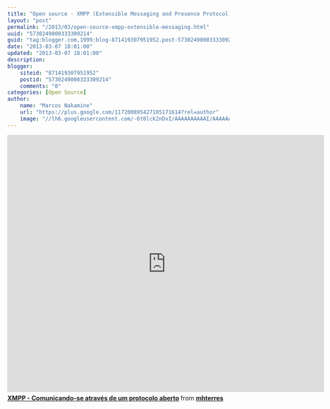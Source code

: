 ```yaml
---
title: "Open source - XMPP (Extensible Messaging and Presence Protocol)"
layout: "post"
permalink: "/2013/03/open-source-xmpp-extensible-messaging.html"
uuid: "5730249000333309214"
guid: "tag:blogger.com,1999:blog-871419307951952.post-5730249000333309214"
date: "2013-03-07 18:01:00"
updated: "2013-03-07 18:01:00"
description: 
blogger:
    siteid: "871419307951952"
    postid: "5730249000333309214"
    comments: "0"
categories: [Open Source]
author: 
    name: "Marcos Nakamine"
    url: "https://plus.google.com/117200895427105171614?rel=author"
    image: "//lh6.googleusercontent.com/-6t0lck2nDvI/AAAAAAAAAAI/AAAAAAAAOBw/_9ON3AiIr48/s32-c/photo.jpg"
---
```


<div class="css-full-post-content js-full-post-content">
<iframe src="http://www.slideshare.net/slideshow/embed_code/5522277" width="716" height="582" frameborder="0" marginwidth="0" marginheight="0" scrolling="no" style="border:1px solid #CCC;border-width:1px 1px 0;margin-bottom:5px" allowfullscreen webkitallowfullscreen mozallowfullscreen> </iframe> <div style="margin-bottom:5px"> <strong> <a href="http://www.slideshare.net/mhterres/xmpp-comunicandose-atravs-de-um-protocolo-aberto" title="XMPP - Comunicando-se através de um protocolo aberto" target="_blank">XMPP - Comunicando-se através de um protocolo aberto</a> </strong> from <strong><a href="http://www.slideshare.net/mhterres" target="_blank">mhterres</a></strong> </div>
</div>